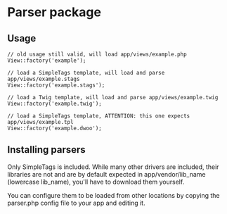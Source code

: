 # Parser package

## Usage

    // old usage still valid, will load app/views/example.php
    View::factory('example');

    // load a SimpleTags template, will load and parse app/views/example.stags
    View::factory('example.stags');

    // load a Twig template, will load and parse app/views/example.twig
    View::factory('example.twig');

    // load a SimpleTags template, ATTENTION: this one expects app/views/example.tpl
    View::factory('example.dwoo');

## Installing parsers

Only SimpleTags is included. While many other drivers are included, their libraries are not and are by default expected in app/vendor/lib_name (lowercase lib_name), you'll have to download them yourself.

You can configure them to be loaded from other locations by copying the parser.php config file to your app and editing it.
